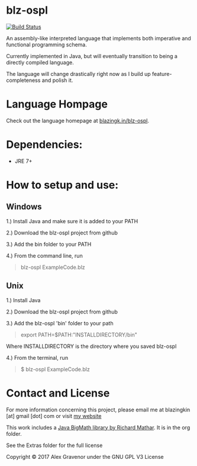 ﻿blz-ospl
===

[![Build Status](https://travis-ci.org/blazingkin/blz-ospl.svg?branch=master)](https://travis-ci.org/blazingkin/blz-ospl)

An assembly-like interpreted language that implements both imperative and functional programming schema.

Currently implemented in Java, but will eventually transition to being a directly compiled language.

The language will change drastically right now as I build up feature-completeness and polish it.

Language Hompage
===

Check out the language homepage at [blazingk.in/blz-ospl](http://blazingk.in/blz-ospl).


Dependencies:
===
* JRE 7+


How to setup and use:
===
## Windows

1.) Install Java and make sure it is added to your PATH

2.) Download the blz-ospl project from github

3.) Add the bin folder to your PATH

4.) From the command line, run

> blz-ospl ExampleCode.blz

## Unix

1.) Install Java

2.) Download the blz-ospl project from github

3.) Add the blz-ospl 'bin' folder to your path

> export PATH=$PATH:"INSTALLDIRECTORY/bin"

Where INSTALLDIRECTORY is the directory where you saved blz-ospl

4.) From the terminal, run

> $ blz-ospl ExampleCode.blz

Contact and License
===
For more information concerning this project, please email me at blazingkin [at] gmail [dot] com or visit [my website](http://www.blazingk.in/)

This work includes a [Java BigMath library by Richard Mathar](https://arxiv.org/abs/0908.3030v3). It is in the org folder.

See the Extras folder for the full license

Copyright © 2017 Alex Gravenor under the GNU GPL V3 License
